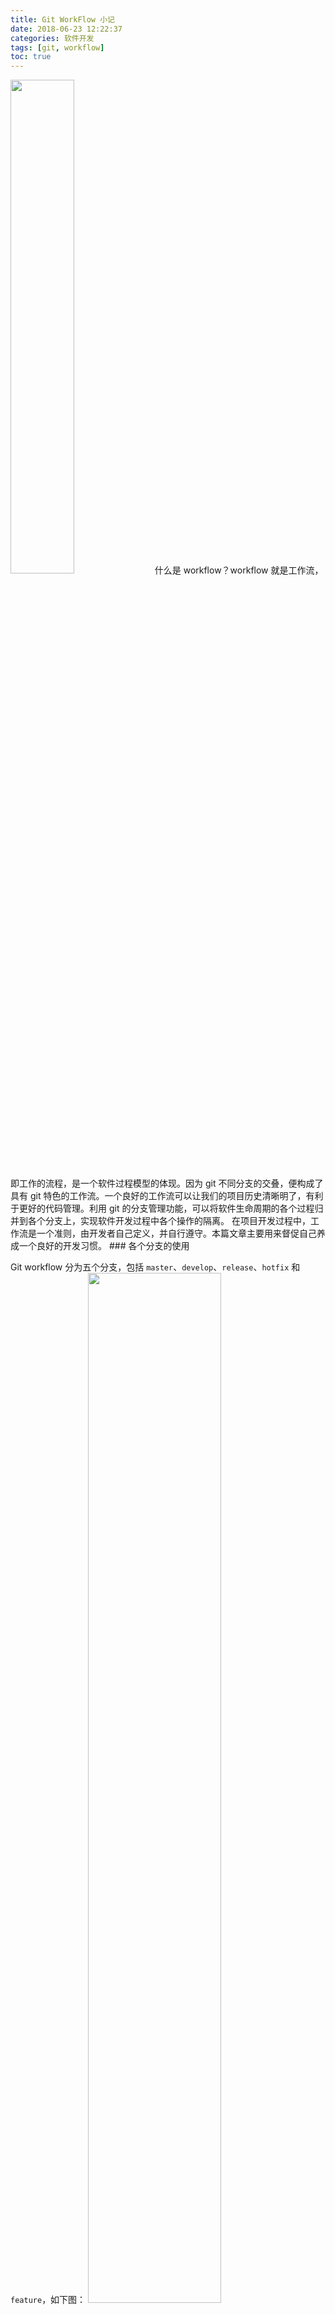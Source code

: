 ```yaml
---
title: Git WorkFlow 小记
date: 2018-06-23 12:22:37
categories: 软件开发
tags: [git, workflow]
toc: true
---
```

<img src="https://raw.githubusercontent.com/CS-Tao/github-content/master/contents/blog/image/others/22.png" width="45%" height="45%">
什么是 workflow？workflow 就是工作流，即工作的流程，是一个软件过程模型的体现。因为 git 不同分支的交叠，便构成了具有 git 特色的工作流。一个良好的工作流可以让我们的项目历史清晰明了，有利于更好的代码管理。利用 git 的分支管理功能，可以将软件生命周期的各个过程归并到各个分支上，实现软件开发过程中各个操作的隔离。
在项目开发过程中，工作流是一个准则，由开发者自己定义，并自行遵守。本篇文章主要用来督促自己养成一个良好的开发习惯。
<!-- more -->
### 各个分支的使用

Git workflow 分为五个分支，包括 `master`、`develop`、`release`、`hotfix` 和 `feature`，如下图：
<img src="https://raw.githubusercontent.com/CS-Tao/github-content/master/contents/blog/image/others/21.png" width="65%" height="65%">

#### 长期分支

在代码的中央仓库一直存在两个主要分支：`master` 和 `develop`。

其他仓库(非中央仓库)的这两个分支应当始终和中央仓库保持一致，在每次向中央仓库的对应分支合并时，应当先确认中央仓库的对应分支(下面简称中央分支)没有新的提交，如果有新的提交，应当先把本分支的`基`设置为中央分支的最新提交，即使用 `rebase` 将中央分支与本分支合并，再将本分支合并(merge)到中央分支。
- `master` 用于管理发布版本，每次 commit (其他分支向它合并形成的 merge commit)应当对应一个 Tag，也就是形成一个发布版。
- `develop` 用于管理开发版本，所有的开发都会汇总到这个分支。

#### 短期分支

短期分支可以同时存在多个(当然命名不能重复)，每个分支使用完应当被删除掉，包括`release`、`hotfix` 和 `feature`。
- `release` 用于在正式发布之前的预发布版本，在这个版本中的提交都应当是修复 Bug，不能在本分支上开发新的功能。本分支应当从 `develop` 检出，Bug 修复之后合并(merge)到 `develop` 和 `master`。
- `feature` 用于新功能的开发，可以有多个。本分支应当从 `develop` 分支检出，功能开发完成后合并(merge)到 `develop`。
>在 `release` 和 `feature` 两个分支的开发过程中，如果 `develop` 分支有更新，可以选择不合并 `develop`，如果一定要合并。应当使用 `git rebase` 进行合并，将 `feature` 的`基`和 `develop` 的最新提交保持一致。(具体的命令请查看[Rebase 命令](#Rebase 命令))

- `hotfix` 用于在版本发布之后的紧急 Bug 修复。本分支应当从 `master` 分支检出，在 Bug 修复之后直接合并(merge)到 `master`。
>`hotfix` 分支和其他两个短期分支类似，如果 `master` 分支在 `hotfix` 的开发过程中有新的提交，而且需要合并的话，应当使用 `git base`。(具体的命令请查看[Rebase 命令](#Rebase 命令))

### 合并命令

合并命令分为 merge 命令和 rebase 命令，在没有特别说明的情况下的合并命令一般指 merge 命令。

#### Merge 命令

Merge 命令可以让两个分支合并，但可能产生合并提交(merge commit)，在项目中一般都会使用 merge 命令进行分支的合并，但如果在某些情况下不想产生合并提交，则不应该使用这个命令。以将 `feature-1` 合并到 `develop` 为例：
```bash
# 切换到 develop 分支
git checkout develop
# 策略合并 feature 分支
git merge --no-ff feature-1
# 删除原分支
git branch -d feature-1
# 推送 develop 分支到远程仓库
git push origin develop
```

#### Rebase 命令

Rebase 命令和它的字面意思一样，会改变该分支的`基`，它会将该分支的`基`变为另一个分支的最新的提交，`基`是一个分支在另一个分支中分叉后的的第一个提交。rebase 命令不会像 merge 命令那样产生合并提交，它会通过移动一个分支在另一个分支上分叉后的所有提交，形成一个完美的线性历史。例如，在 `feature-1` 的开发过程中需要将 `develop` 合并，但不希望合并提交的产生，便可以使用 rebase 命令：
```bash
# 如果不在 feature-1 分支，切换到 feature-1 分支
git checkout feature-1
# 合并(rebase) develop 分支
git rebase develop
```

如果 `feature` 分支的提交太乱(比如有很多 *Fix bug*)，可以使用交互式 rebase 命令对 `feature` 分支的提交进行重构：
```bash
# 如果不在 feature-1 分支，切换到 feature-1 分支
git checkout feature-1
# 交互式合并(rebase) develop 分支
git rebase -i develop
```
使用 `-i` 参数可以启动交互式的 rebase，它会打开一个文本编辑器，显示所有被移动的提交:
```bash
pick 34b6aca 这是feature分支的第一次提交
pick 2bb57ac 修复第一次提交的Bug
pick 233dc11 添加一个新功能
```
我们可以对这段代码进行编辑：
```bash
pick 34b6aca 添加一个新功能
fixup 2bb57ac 修复第一次提交的Bug
pick 233dc11 添加另一个新功能
```
这样在最终形成的 `feature` 分支中便不会显示 `2bb57ac` 这次提交了(和之前的提交合并为一个提交)，而且提交的信息也得到了更正

拉取并合并远程分支时使用 rebase 命令可以避免可能产生的合并提交：
```bash
# 采用 rebase 命令拉取并合并远程分支
git pull origin develop --rebase
```
因为 `git pull` 命令是 `git fetch` 命令和 `git merge` 命令的语法糖，加上 `--rebase` 参数会使合并过程采用 rebase 命令合并。

#### 合并提交的产生

合并提交(merge commit)可以将一个分支上的多个提交整合为一个，然后合并到另一个分支。如果两个分支没有出现分叉(即commit较多的分支包含commit较少的分支的所有commit)，这两个分支的合并是不会产生合并提交的。如果出现了分叉，这两个分支的合并(merge)一定会产生合并提交，想要避免产生合并提交，可以使用 rebase 命令。

### 合并准则

#### 不能反向合并

从上文我们可以看出，git workflow 中的五个分支是由一定地服务关系的，其服务关系如下：
- `feature` -> `develop`
- `release` -> `develop` & `master`
- `develop` -> `master`
- `hotfix` -> `master`

在团队协作时，也会有一定地服务关系，一般是非中心仓库的分支为中心仓库的分支服务。

这里提到的**不能反向合并**即不能把被服务分支合并(merge)到服务分支(例如不能将 `develop` 合并到 `feature`，只能将 `feature` 合并到 `develop`)。当然，如果在开发过程中一定要反向合并，应当使用 rebase 合并。

#### 采用策略合并

在[Merge 命令](#Merge 命令)中我们使用了 `--no-ff` 参数，这个会让 git 的合并(merge)操作不采用 `Fast-Forward` 的合并方式，而是采用策略合并，这样的合并可以保留分支间的合并历史，如下图：
<img src="https://raw.githubusercontent.com/CS-Tao/github-content/master/contents/blog/image/others/20.png" width="65%" height="65%">

#### 在 GitHub 上 Review

GitHub 提供的 Pull Request (简称“PR”)为我们提供了很好的代码合并的工具，开发者可以通过 PR 向自己的仓库或其他协助者的仓库发起合并请求。而且在这个合并请求中，我们可以对每次提交的具体内容和文件的更改情况进行 Review。例如我们可以在 GitHub 上执行 `release` 分支向 `master` 和 `develop` 分支的合并，并且在合并完成后添加发布版本到 GitHub 上。

### 参考文章

1. [简介我的 Git Work Flow](http://zhoulingyu.com/2017/05/08/Git-Work-Flow/)
1. [Git 三大特色之 WorkFlow](https://blog.csdn.net/qq_32452623/article/details/78905181)
